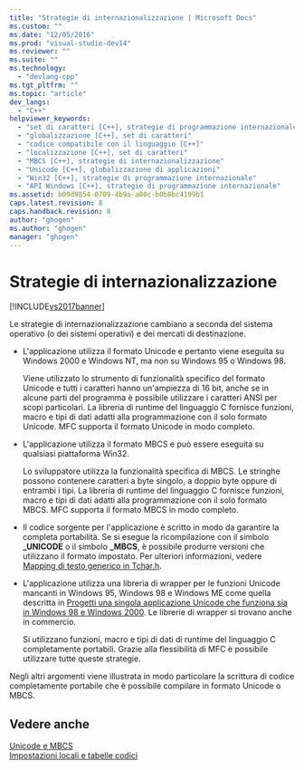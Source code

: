 ```yaml
---
title: "Strategie di internazionalizzazione | Microsoft Docs"
ms.custom: ""
ms.date: "12/05/2016"
ms.prod: "visual-studio-dev14"
ms.reviewer: ""
ms.suite: ""
ms.technology: 
  - "devlang-cpp"
ms.tgt_pltfrm: ""
ms.topic: "article"
dev_langs: 
  - "C++"
helpviewer_keywords: 
  - "set di caratteri [C++], strategie di programmazione internazionale"
  - "globalizzazione [C++], set di caratteri"
  - "codice compatibile con il linguaggio [C++]"
  - "localizzazione [C++], set di caratteri"
  - "MBCS [C++], strategie di internazionalizzazione"
  - "Unicode [C++], globalizzazione di applicazioni"
  - "Win32 [C++], strategie di programmazione internazionale"
  - "API Windows [C++], strategie di programmazione internazionale"
ms.assetid: b09d9854-0709-4b9a-a00c-b0b8bc4199b1
caps.latest.revision: 8
caps.handback.revision: 8
author: "ghogen"
ms.author: "ghogen"
manager: "ghogen"
---
```

# Strategie di internazionalizzazione
[!INCLUDE[vs2017banner](../assembler/inline/includes/vs2017banner.md)]

Le strategie di internazionalizzazione cambiano a seconda del sistema operativo \(o dei sistemi operativi\) e dei mercati di destinazione.  
  
-   L'applicazione utilizza il formato Unicode e pertanto viene eseguita su Windows 2000 e Windows NT, ma non su Windows 95 o Windows 98.  
  
     Viene utilizzato lo strumento di funzionalità specifico del formato Unicode e tutti i caratteri hanno un'ampiezza di 16 bit, anche se in alcune parti del programma è possibile utilizzare i caratteri ANSI per scopi particolari.  La libreria di runtime del linguaggio C fornisce funzioni, macro e tipi di dati adatti alla programmazione con il solo formato Unicode.  MFC supporta il formato Unicode in modo completo.  
  
-   L'applicazione utilizza il formato MBCS e può essere eseguita su qualsiasi piattaforma Win32.  
  
     Lo sviluppatore utilizza la funzionalità specifica di MBCS.  Le stringhe possono contenere caratteri a byte singolo, a doppio byte oppure di entrambi i tipi.  La libreria di runtime del linguaggio C fornisce funzioni, macro e tipi di dati adatti alla programmazione con il solo formato MBCS.  MFC supporta il formato MBCS in modo completo.  
  
-   Il codice sorgente per l'applicazione è scritto in modo da garantire la completa portabilità. Se si esegue la ricompilazione con il simbolo **\_UNICODE** o il simbolo **\_MBCS**, è possibile produrre versioni che utilizzano il formato impostato.  Per ulteriori informazioni, vedere [Mapping di testo generico in Tchar.h](../text/generic-text-mappings-in-tchar-h.md).  
  
-   L'applicazione utilizza una libreria di wrapper per le funzioni Unicode mancanti in Windows 95, Windows 98 e Windows ME come quella descritta in [Progetti una singola applicazione Unicode che funziona sia in Windows 98 e Windows 2000](http://go.microsoft.com/fwlink/p/?LinkId=250770).  Le librerie di wrapper si trovano anche in commercio.  
  
     Si utilizzano funzioni, macro e tipi di dati di runtime del linguaggio C completamente portabili.  Grazie alla flessibilità di MFC è possibile utilizzare tutte queste strategie.  
  
 Negli altri argomenti viene illustrata in modo particolare la scrittura di codice completamente portabile che è possibile compilare in formato Unicode o MBCS.  
  
## Vedere anche  
 [Unicode e MBCS](../text/unicode-and-mbcs.md)   
 [Impostazioni locali e tabelle codici](../text/locales-and-code-pages.md)